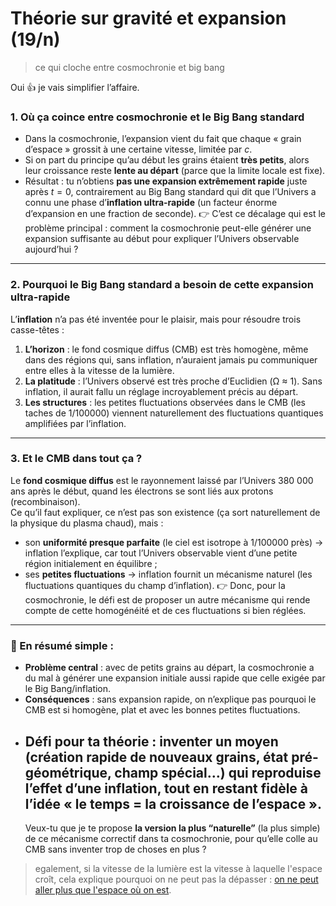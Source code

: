 # Théorie sur gravité et expansion (19/n)

> ce qui cloche entre cosmochronie et big bang

Oui 👍 je vais simplifier l’affaire.

### 1. Où ça coince entre cosmochronie et le Big Bang standard

- Dans la cosmochronie, l’expansion vient du fait que chaque « grain d’espace » grossit à une certaine vitesse, limitée par $c$.
- Si on part du principe qu’au début les grains étaient **très petits**, alors leur croissance reste **lente au départ** (parce que la limite locale est fixe).
- Résultat : tu n’obtiens **pas une expansion extrêmement rapide** juste après $t=0$, contrairement au Big Bang standard qui dit que l’Univers a connu une phase d’**inflation ultra-rapide** (un facteur énorme d’expansion en une fraction de seconde).
  👉 C’est ce décalage qui est le problème principal : comment la cosmochronie peut-elle générer une expansion suffisante au début pour expliquer l’Univers observable aujourd’hui ?
---
### 2. Pourquoi le Big Bang standard a besoin de cette expansion ultra-rapide

L’**inflation** n’a pas été inventée pour le plaisir, mais pour résoudre trois casse-têtes :

1. **L’horizon** : le fond cosmique diffus (CMB) est très homogène, même dans des régions qui, sans inflation, n’auraient jamais pu communiquer entre elles à la vitesse de la lumière.
1. **La platitude** : l’Univers observé est très proche d’Euclidien (Ω ≈ 1). Sans inflation, il aurait fallu un réglage incroyablement précis au départ.
1. **Les structures** : les petites fluctuations observées dans le CMB (les taches de 1/100000) viennent naturellement des fluctuations quantiques amplifiées par l’inflation.

---

### 3. Et le CMB dans tout ça ?

Le **fond cosmique diffus** est le rayonnement laissé par l’Univers 380 000 ans après le début, quand les électrons se sont liés aux protons (recombinaison).\
Ce qu’il faut expliquer, ce n’est pas son existence (ça sort naturellement de la physique du plasma chaud), mais :

- son **uniformité presque parfaite** (le ciel est isotrope à 1/100000 près) → inflation l’explique, car tout l’Univers observable vient d’une petite région initialement en équilibre ;
- ses **petites fluctuations** → inflation fournit un mécanisme naturel (les fluctuations quantiques du champ d’inflation).
  👉 Donc, pour la cosmochronie, le défi est de proposer un autre mécanisme qui rende compte de cette homogénéité et de ces fluctuations si bien réglées.

---

### 🔑 En résumé simple :

- **Problème central** : avec de petits grains au départ, la cosmochronie a du mal à générer une expansion initiale aussi rapide que celle exigée par le Big Bang/inflation.
- **Conséquences** : sans expansion rapide, on n’explique pas pourquoi le CMB est si homogène, plat et avec les bonnes petites fluctuations.
- **Défi pour ta théorie** : inventer un moyen (création rapide de nouveaux grains, état pré-géométrique, champ spécial…) qui reproduise l’effet d’une inflation, tout en restant fidèle à l’idée « le temps = la croissance de l’espace ».
  --
  Veux-tu que je te propose **la version la plus “naturelle”** (la plus simple) de ce mécanisme correctif dans ta cosmochronie, pour qu’elle colle au CMB sans inventer trop de choses en plus ?

> egalement, si la vitesse de la lumière est la vitesse à laquelle l'espace croît, cela explique pourquoi on ne peut pas la dépasser : [on ne peut aller plus que l'espace où on est](../../20/light-speed-limit.md).
